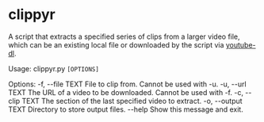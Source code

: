 # clippyr
A script that extracts a specified series of clips from a larger video file, which can be an existing local file or downloaded by the script via [youtube-dl](https://github.com/ytdl-org/youtube-dl).

Usage: clippyr.py `[OPTIONS]`

Options:
  -f, --file TEXT    File to clip from. Cannot be used with -u.
  -u, --url TEXT     The URL of a video to be downloaded. Cannot be used with
                     -f.
  -c, --clip TEXT    The section of the last specified video to extract.
  -o, --output TEXT  Directory to store output files.
  --help             Show this message and exit.
